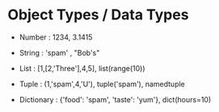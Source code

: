 # Object Types / Data Types

- Number : 1234, 3.1415

- String : 'spam' , "Bob's"

- List : [1,[2,'Three'],4,5], list(range(10))

- Tuple : (1,'spam',4,'U'), tuple('spam'), namedtuple

- Dictionary : {'food': 'spam', 'taste': 'yum'}, dict(hours=10)